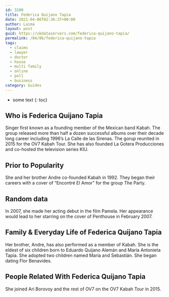 ```yaml
---
id: 3100
title: Federica Quijano Tapia
date: 2021-04-06T02:36:37+00:00
author: Laima
layout: post
guid: https://ukdataservers.com/federica-quijano-tapia/
permalink: /04/06/federica-quijano-tapia
tags:
  - claims
  - lawyer
  - doctor
  - house
  - multi family
  - online
  - poll
  - business
category: Guides
---
```


* some text
{: toc}


## Who is Federica Quijano Tapia
                  
                  
                  
Singer first known as a founding member of the Mexican band Kabah. The group released more than half a dozen successful albums over their decade long career including 1996&#8217;s La Calle de las Sirenas. The gorup reunited in 2015 for the OV7 Kabah Tour. She has also founded La Gotera Producciones and co-hosted the television series KIU. 
                  
              
            
              
            
                
                
                
## Prior to Popularity
                  
                  
                  
She and her brother Andre co-founded Kabah in 1992. They began their careers with a cover of &#8220;Encontré El Amor&#8221; for the group The Party. 
                  
              
            
              
            
                
                
                
## Random data
                  
                  
                  
In 2007, she made her acting debut in the film Pamela. Her appearance would lead to her starring on the cover of Penthouse in February 2007. 
                  
              
            
              
            
                
                
                
## Family & Everyday Life of Federica Quijano Tapia
                  
                  
                  
Her brother, Andre, has also performed as a member of Kabah. She is the eldest of six children born to Eduardo Quijano Alemán and María Antonieta Tapia. She adopted two children named María and Sebastián. She began dating Flor Benavides. 
                  
              
            
              
            
                
                
                
## People Related With Federica Quijano Tapia
                  
                  
                  
She joined Ari Borovoy and the rest of OV7 on the OV7 Kabah Tour in 2015. 
                  
              
            
              
            
                
              
            
              
              
            
            
              
            
          
          
          